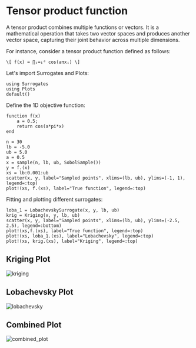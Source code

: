 # Tensor product function
A tensor product combines multiple functions or vectors. It is a mathematical operation that takes two vector spaces and produces another vector space, capturing their joint behavior across multiple dimensions.

For instance, consider a tensor product function defined as follows:

```\[ f(x) = ∏ᵢ=₁ᵈ cos(aπxᵢ) \]```

Let's import Surrogates and Plots:
```@example tensor
using Surrogates
using Plots
default()
```

Define the 1D objective function:
```@example tensor
function f(x)
    a = 0.5;
    return cos(a*pi*x)
end
```

```@example tensor
n = 30
lb = -5.0
ub = 5.0
a = 0.5
x = sample(n, lb, ub, SobolSample())
y = f.(x)
xs = lb:0.001:ub
scatter(x, y, label="Sampled points", xlims=(lb, ub), ylims=(-1, 1), legend=:top)
plot!(xs, f.(xs), label="True function", legend=:top)
```

Fitting and plotting different surrogates:
```@example tensor
loba_1 = LobachevskySurrogate(x, y, lb, ub)
krig = Kriging(x, y, lb, ub)
scatter(x, y, label="Sampled points", xlims=(lb, ub), ylims=(-2.5, 2.5), legend=:bottom)
plot!(xs,f.(xs), label="True function", legend=:top)
plot!(xs, loba_1.(xs), label="Lobachevsky", legend=:top)
plot!(xs, krig.(xs), label="Kriging", legend=:top)
```

## Kriging Plot

![kriging](https://github.com/Spinachboul/Surrogates.jl/assets/105979087/906e6688-db47-48be-90d1-ea471aacac16)

## Lobachevsky Plot

![lobachevsky](https://github.com/Spinachboul/Surrogates.jl/assets/105979087/678cfc13-0aec-4488-8e4d-39649853ecdd)

## Combined Plot

![combined_plot](https://github.com/Spinachboul/Surrogates.jl/assets/105979087/46762f0d-50c5-4d6c-961a-236fd9fb3ad5)

